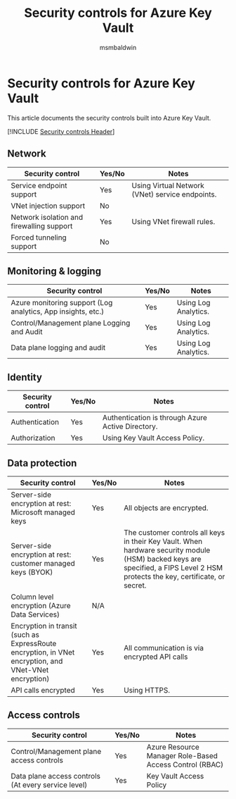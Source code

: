 ﻿---
title: Security controls for Azure Key Vault
description: A checklist of security controls for evaluating Azure Key Vault
services: key-vault
author: msmbaldwin
manager: barbkess

ms.service: key-vault
ms.topic: conceptual
ms.date: 04/16/2019
ms.author: mbaldwin

---
# Security controls for Azure Key Vault

This article documents the security controls built into Azure Key Vault. 

[!INCLUDE [Security controls Header](../../includes/security-controls-header.md)]

## Network

| Security control | Yes/No | Notes |
|---|---|--|
| Service endpoint support| Yes | Using Virtual Network (VNet) service endpoints. |
| VNet injection support| No |  |
| Network isolation and firewalling support| Yes | Using VNet firewall rules. |
| Forced tunneling support| No |  |

## Monitoring & logging

| Security control | Yes/No | Notes|
|---|---|--|
| Azure monitoring support (Log analytics, App insights, etc.)| Yes | Using Log Analytics. |
| Control/Management plane Logging and Audit| Yes | Using Log Analytics. |
| Data plane logging and audit| Yes | Using Log Analytics. |

## Identity

| Security control | Yes/No | Notes|
|---|---|--|
| Authentication| Yes | Authentication is through Azure Active Directory. |
| Authorization| Yes | Using Key Vault Access Policy. |

## Data protection

| Security control | Yes/No | Notes |
|---|---|--|
| Server-side encryption at rest: Microsoft managed keys | Yes | All objects are encrypted. |
| Server-side encryption at rest: customer managed keys (BYOK) | Yes | The customer controls all keys in their Key Vault. When hardware security module (HSM) backed keys are specified, a FIPS Level 2 HSM protects the key, certificate, or secret. |
| Column level encryption (Azure Data Services)| N/A |  |
| Encryption in transit (such as ExpressRoute encryption, in VNet encryption, and VNet-VNet encryption)| Yes | All communication is via encrypted API calls |
| API calls encrypted| Yes | Using HTTPS. |

## Access controls

| Security control | Yes/No | Notes|
|---|---|--|
| Control/Management plane access controls | Yes | Azure Resource Manager Role-Based Access Control (RBAC) |
| Data plane access controls (At every service level) | Yes | Key Vault Access Policy |